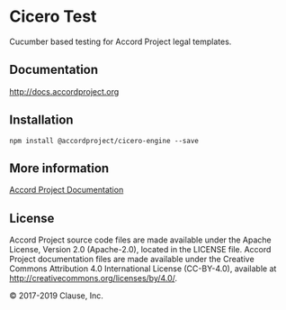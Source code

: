 # Cicero Test

Cucumber based testing for Accord Project legal templates.

## Documentation

http://docs.accordproject.org

## Installation

```
npm install @accordproject/cicero-engine --save
```

## More information

[Accord Project Documentation](https://docs.accordproject.org)

## License <a name="license"></a>
Accord Project source code files are made available under the Apache License, Version 2.0 (Apache-2.0), located in the LICENSE file. Accord Project documentation files are made available under the Creative Commons Attribution 4.0 International License (CC-BY-4.0), available at http://creativecommons.org/licenses/by/4.0/.

© 2017-2019 Clause, Inc.
